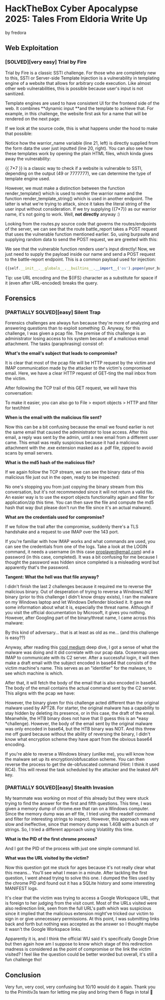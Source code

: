 # HackTheBox Cyber Apocalypse 2025: Tales From Eldoria Write Up

by fredora

## Web Exploitation

### [SOLVED][very easy] Trial by Fire

Trial by Fire is a classic SSTI challenge. For those who are completely new to this, SSTI or Server-side Template Injection is a vulnerability in templating engine of a website that allows for arbitrary code execution. Like almost other web vulnerabilities, this is possible because user's input is not sanitized. 

Template engines are used to have consistent UI for the frontend side of the web. It combines **dynamic input&#32;**and the template to achieve that. For example, in this challenge, the website first ask for a name that will be rendered on the next page:

If we look at the source code, this is what happens under the hood to make that possible:



Notice how the warrior\_name variable (line 21, left) is directly supplied from the form data the user just inputted (line 20, right). You can also see how these templates work by opening the plain HTML files, which kinda gives away the vulnerability:



{{ 7\*7 }} is a classic way to check if a website is vulnerable to SSTI, depending on the output (49 or 7777777), we can determine the type of template engine used.



However, we must make a distinction between the function render\_template() which is used to render the warrior name and the function render\_template\_string() which is used in another endpoint. The latter is what we're trying to attack, since it takes the literal string of the user input without consideration. If we try supplying {{7\*7}} as our warrior name, it's not going to work. Well, **not directly** anyway :)



Looking from the routes.py source code that governs the routes/endpoints of the server, we can see that the route battle\_report takes a POST request that uses the vulnerable function mentioned earlier. So, using burpsuite and supplying random data to send the POST request, we are greeted with this:





We see that the vulnerable function renders user's input directly! Now, we just need to supply the payload inside our name and send a POST request to the battle-report endpoint. This is a common payload used for injection:

```javascript
{{self.__init__.__globals__.__builtins__.__import__('os').popen(your_bash_command_here).read()}}
```

Tip: use URL encoding and the ${IFS} character as a substitute for space if it (even after URL-encoded) breaks the query. 



## Forensics

### [PARTIALLY SOLVED][easy] Silent Trap

Forensics challenges are always fun because they're more of analyzing and answering questions than to exploit something :D. Anyway, for this challenge, I was given a pcap file. The premise of this challenge is an administrator losing access to his system because of a malicious email attachment. The tasks (paraphrasing) consist of:

**What's the email's subject that leads to compromise?**

It is clear that most of the pcap file will be HTTP request by the victim and IMAP communication made by the attacker to the victim's compromised email. Here, we have a clear HTTP request of GET-ting the mail inbox from the victim.



After following the TCP trail of this GET request, we will have this conversation:



To make it easier, you can also go to File > export objects > HTTP and filter for text/html



**When is the email with the malicious file sent?**

Now this can be a bit confusing because the email we found earlier is not the same email that caused the administrator to lose access. After this email, a reply was sent by the admin, until a new email from a different user came. This email was really suspicious because it had a malicious attachment with the .exe extension masked as a .pdf file, zipped to avoid scans by email servers. 



**What is the md5 hash of the malicious file?**

If we again follow the TCP stream, we can see the binary data of this malicious file just out in the open, ready to be inspected:



No one's stopping you from just copying the binary stream from this conversation, but it's not recommended since it will not return a valid file. An easier way is to use the export objects functionality again and filter for application/zip this time. You can then save the file and compute the md5 hash that way (but please don't run the file since it's an actual malware).



**What are the credentials used for compromise?**

If we follow the trail after the compromise, suddenly there's a TLS handshake and a request to use IMAP over the 143 port.





If you're familiar with how IMAP works and what commands are used, you can see the credentials from one of the logs. Take a look at the LOGIN command, it needs a username (in this case proplayer@email.com) and a password (in this case, completed). It was a bit confusing for me because I thought the password was hidden since completed is a misleading word but apparently that's the password.

**Tangent: What the hell was that file anyway?**

I didn't finish the last 2 challenges because it required me to reverse the malicious binary. Out of desperation of trying to reverse a Windows/.NET binary (prior to this challenge I didn't know dnspy exists), I ran the malware on my Windows laptop and let Windows Defender blocked it. It gave me some information about what it is, especially the threat name. Although if you visit the official documentation by Microsoft, it gives you nothing. However, after Googling part of the binary/threat name, I came across this malware:



By this kind of adversary... that is at least as old as me... (and this challenge is easy??)



Anyway, after reading this [cool medium](https://medium.com/@knight0x07/analyzing-apt28s-oceanmap-backdoor-exploring-its-c2-server-artifacts-db2c3cb4556b) deep dive, I got a sense of what the malware was doing and it did correlate with our pcap data. Oceanmap uses IMAP to communicate with its C2 server. After a successful login, it will then make a draft email with the subject encoded in base64 that consists of the victim machine's name. This serves as an "identifier" for the malware, to see which machine is which.



After that, it will fetch the body of the email that is also encoded in base64. The body of the email contains the actual command sent by the C2 server. This aligns with the pcap we have:



However, the binary given for this challenge acted different than the original malware used by APT28. For starter, the original malware has a capability to stay hidden by deleting its presence, or in this case, the draft of the email. Meanwhile, the HTB binary does not have that (I guess this is an *easy&#32;*challenge). However, the body of the email sent by the original malware was only encoded in base64, but the HTB binary was NOT. And this threw me off guard because without the ability of reversing the binary, I didn't know what encryption scheme they have apart from the obvious base64 encoding. 



If you're able to reverse a Windows binary (unlike me), you will know how the malware set up its encryption/obfuscation scheme. You can then reverse the process to get the de-obfuscated command (Hint: I think it used RC4). This will reveal the task scheduled by the attacker and the leaked API key. 

### [PARTIALLY SOLVED][easy] Stealth Invasion

My teammate was working on most of this already but they were stuck trying to find the answer for the first and fifth questions. This time, I was given a memory dump of chrome.exe that ran on a Windows computer. Since the memory dump was an elf file, I tried using the readelf command and filter for interesting strings to inspect. However, this approach was very slow and ineffective, since that memory dump was 1.4GB with a bunch of strings. So, I tried a different approach using Volatility this time. 

**What is the PID of the first chrome process?**

And I got the PID of the process with just one simple command lol.



**What was the URL visited by the victim?**

Now this question got me stuck for ages because it's not really clear what this means... You'll see what I mean in a minute. After tackling the first question, I went ahead trying to solve this one. I dumped the files used by the chrome PID and found out it has a SQLite history and some interesting MANIFEST logs.





It's clear that the victim was trying to access a Google Workspace URL, that is foreign to her judging from the visit count. Most of the URLs visited were also redirection link, seen from the full URL's path which was suspicious since it implied that the malicious extension might've tricked our victim to sign in or give unnecessary permissions. At this point, I was submitting links back and forth but nothing was accepted as the answer so I thought maybe it wasn't the Google Workspace links.

Apparently it is, and I think the official WU said it's specifically Google Drive but then again how am I suppose to know which stage of this redirection madness is considered as the point of compromise or the link the victim visited? I feel like the question could be better worded but overall, it's still a fun challenge tho! 

## Conclusion

Very fun, very cool, very confusing but 10/10 would do it again. Thank you to the Primitiv3s team for letting me play and bring them 6 flags in total 🫡